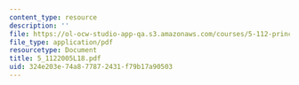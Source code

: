 ```yaml
---
content_type: resource
description: ''
file: https://ol-ocw-studio-app-qa.s3.amazonaws.com/courses/5-112-principles-of-chemical-science-fall-2005/324e203e74a877872431f79b17a90503_5_1122005L18.pdf
file_type: application/pdf
resourcetype: Document
title: 5_1122005L18.pdf
uid: 324e203e-74a8-7787-2431-f79b17a90503
---
```

